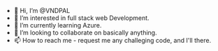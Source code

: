 - 👋 Hi, I’m @VNDPAL
- 👀 I’m interested in full stack web Development.
- 🌱 I’m currently learning Azure.
- 💞️ I’m looking to collaborate on basically anything.
- 📫 How to reach me - request me any challeging code, and I'll there.

<!---
VNDPAL/VNDPAL is a ✨ special ✨ repository because its `README.md` (this file) appears on your GitHub profile.
You can click the Preview link to take a look at your changes.
--->
